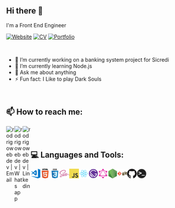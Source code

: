 ## Hi there 👋

I'm a Front End Engineer

[![Website](https://img.shields.io/website?label=website&style=for-the-badge&url=https%3A%2F%2Frqueiroz.netlify.app)](https://rqueiroz.netlify.app/)
[![CV](https://img.shields.io/website?label=curriculum&style=for-the-badge&url=https%3A%2F%2Frqueiroz.netlify.app)](https://rqueiroz.netlify.app/Curriculo.pdf)
[![Portfolio](https://img.shields.io/website?label=portfolio&style=for-the-badge&url=https://github.com/RodrigoWebDev?tab=repositories)](https://github.com/RodrigoWebDev?tab=repositories)

<br/>

- 🔭 I’m currently working on a banking system project for Sicredi
- 🌱 I’m currently learning Node.js
- 💬 Ask me about anything
- ⚡ Fun fact: I Like to play Dark Souls

<br/>

## 📫 How to reach me: 

<a href="mailto:rodrigo.queiroz.chagas@gmail.com" target="_blank"><img align="left" alt="rodrigowebdev | Email" width="22px" src="https://cdn.jsdelivr.net/npm/simple-icons@v3/icons/gmail.svg" /></a>
<a href="https://api.whatsapp.com/send?1=pt_BR&phone=5511961198782" target="_blank"><img align="left" alt="rodrigowebdev | Whats app" width="22px" src="https://cdn.jsdelivr.net/npm/simple-icons@v3/icons/whatsapp.svg" /></a>
<a href="https://www.linkedin.com/in/rodrigo-queiroz-chagas/" target="_blank"><img align="left" alt="rodrigowebdev | Linkedin" width="22px" src="https://cdn.jsdelivr.net/npm/simple-icons@v3/icons/linkedin.svg" /></a>

<br/><br/>

## 💻 Languages and Tools:

<img align="left" alt="Visual Studio Code" width="26px" src="https://raw.githubusercontent.com/github/explore/80688e429a7d4ef2fca1e82350fe8e3517d3494d/topics/visual-studio-code/visual-studio-code.png" />
<img align="left" alt="HTML5" width="26px" src="https://raw.githubusercontent.com/github/explore/80688e429a7d4ef2fca1e82350fe8e3517d3494d/topics/html/html.png" />
<img align="left" alt="CSS3" width="26px" src="https://raw.githubusercontent.com/github/explore/80688e429a7d4ef2fca1e82350fe8e3517d3494d/topics/css/css.png" />
<img align="left" alt="Sass" width="26px" src="https://raw.githubusercontent.com/github/explore/80688e429a7d4ef2fca1e82350fe8e3517d3494d/topics/sass/sass.png" />
<img align="left" alt="JavaScript" width="26px" src="https://raw.githubusercontent.com/github/explore/80688e429a7d4ef2fca1e82350fe8e3517d3494d/topics/javascript/javascript.png" />
<img align="left" alt="React" width="26px" src="https://raw.githubusercontent.com/github/explore/80688e429a7d4ef2fca1e82350fe8e3517d3494d/topics/react/react.png" />
<img align="left" alt="Gatsby" width="26px" src="https://raw.githubusercontent.com/github/explore/e94815998e4e0713912fed477a1f346ec04c3da2/topics/gatsby/gatsby.png" />
<img align="left" alt="GraphQL" width="26px" src="https://raw.githubusercontent.com/github/explore/80688e429a7d4ef2fca1e82350fe8e3517d3494d/topics/graphql/graphql.png" />
<img align="left" alt="Node.js" width="26px" src="https://raw.githubusercontent.com/github/explore/80688e429a7d4ef2fca1e82350fe8e3517d3494d/topics/nodejs/nodejs.png" />
<img align="left" alt="Git" width="26px" src="https://raw.githubusercontent.com/github/explore/80688e429a7d4ef2fca1e82350fe8e3517d3494d/topics/git/git.png" />
<img align="left" alt="GitHub" width="26px" src="https://raw.githubusercontent.com/github/explore/78df643247d429f6cc873026c0622819ad797942/topics/github/github.png" />
<img align="left" alt="Terminal" width="26px" src="https://raw.githubusercontent.com/github/explore/80688e429a7d4ef2fca1e82350fe8e3517d3494d/topics/terminal/terminal.png" />


